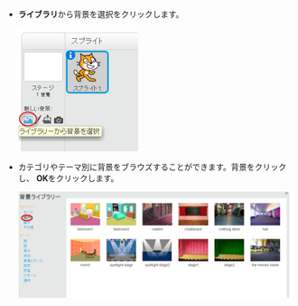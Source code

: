 + **ライブラリ**から背景を選択をクリックします。
    
    ![スクリーンショット](images/stage-choose.png)

+ カテゴリやテーマ別に背景をブラウズすることができます。背景をクリックし、 **OK**をクリックします。
    
    ![スクリーンショット](images/backdrop.png)